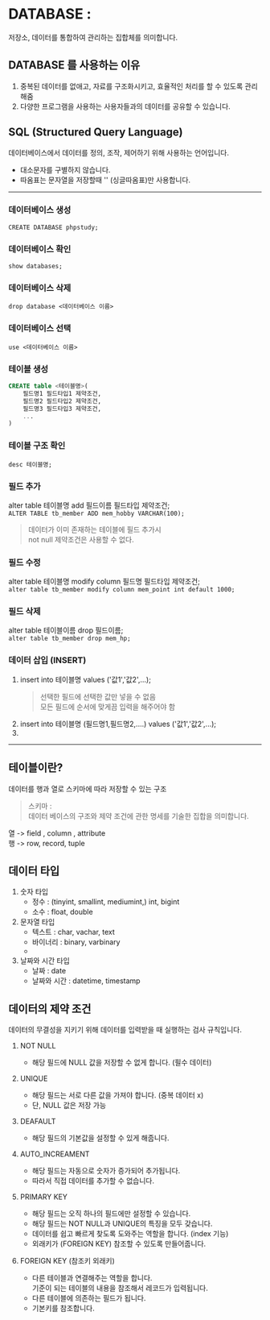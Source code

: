 # DATABASE : 

저장소, 데이터를 통합하여 관리하는 집합체를 의미합니다. 

## DATABASE 를 사용하는 이유 
1. 중복된 데이터를 없애고, 자료를 구조화시키고, 효율적인 처리를 할 수 있도록 관리해줌 
2. 다양한 프로그램을 사용하는 사용자들과의 데이터를 공유할 수 있습니다.


## SQL (Structured Query Language)

데이터베이스에서 데이터를 정의, 조작, 제어하기 위해 사용하는 언어입니다.
- 대소문자를 구별하지 않습니다.
- 따옴표는 문자열을 저장할때 '' (싱글따옴표)만 사용합니다. 
  
---

### 데이터베이스 생성 

`CREATE DATABASE phpstudy;`

### 데이터베이스 확인 

`show databases;`

### 데이터베이스 삭제 

`drop database <데이터베이스 이름>`

### 데이터베이스 선택 

`use <데이터베이스 이름>`

### 테이블 생성 

```sql
CREATE table <테이블명>(
    필드명1 필드타입1 제약조건,
    필드명2 필드타입2 제약조건,
    필드명3 필드타입3 제약조건,
    ...
)
```

### 테이블 구조 확인 

`desc 테이블명;`


### 필드 추가 

alter table 테이블명 add 필드이름 필드타입 제약조건;  
`ALTER TABLE tb_member ADD mem_hobby VARCHAR(100);`

> 데이터가 이미 존재하는 테이블에 필드 추가시  
> not null 제약조건은 사용할 수 없다. 

### 필드 수정 

alter table 테이블명 modify column 필드명 필드타입 제약조건;  
`alter table tb_member modify column mem_point int default 1000;`

### 필드 삭제 

alter table 테이블이름 drop 필드이름;  
`alter table tb_member drop mem_hp;`

### 데이터 삽입 (INSERT)

1. insert into 테이블명 values ('값1','값2',...);
   > 선택한 필드에 선택한 값만 넣을 수 없음  
   > 모든 필드에 순서에 맞게끔 입력을 해주어야 함
2. insert into 테이블명 (필드명1,필드명2,....) values ('값1','값2',...);
3. 

---

## 테이블이란? 

데이터를 행과 열로 스키마에 따라 저장할 수 있는 구조

> 스키마 :  
> 데이터 베이스의 구조와 제약 조건에 관한 명세를 기술한 집합을 의미합니다. 

열 -> field , column , attribute  
행 -> row, record, tuple

## 데이터 타입 

1. 숫자 타입 
   - 정수 : (tinyint, smallint, mediumint,) int, bigint 
   - 소수 : float, double 
2. 문자열 타입
   - 텍스트 : char, vachar, text 
   - 바이너리 : binary, varbinary 
   - 
3. 날짜와 시간 타입 
   - 날짜 : date 
   - 날짜와 시간 : datetime, timestamp 

## 데이터의 제약 조건 

데이터의 무결성을 지키기 위해 데이터를 입력받을 때 실행하는 검사 규칙입니다. 

1. NOT NULL 
    - 해당 필드에 NULL 값을 저장할 수 없게 합니다. (필수 데이터)

2. UNIQUE 
    - 해당 필드는 서로 다른 값을 가져야 합니다. (중복 데이터 x)
    - 단, NULL 값은 저장 가능 

3. DEAFAULT 
    - 해당 필드의 기본값을 설정할 수 있게 해줍니다. 

4. AUTO_INCREAMENT 
    - 해당 필드는 자동으로 숫자가 증가되어 추가됩니다. 
    - 따라서 직접 데이터를 추가할 수 없습니다.
  
5. PRIMARY KEY
    - 해당 필드는 오직 하나의 필드에만 설정할 수 있습니다. 
    - 해당 필드는 NOT NULL과 UNIQUE의 특징을 모두 갖습니다. 
    - 데이터를 쉽고 빠르게 찾도록 도와주는 역할을 합니다. (index 기능)
    - 외래키가 (FOREIGN KEY) 참조할 수 있도록 만들어줍니다. 

6. FOREIGN KEY (참조키 외래키)
   -  다른 테이블과 연결해주는 역할을 합니다.  
      기준이 되는 테이블의 내용을 참조해서 레코드가 입력됩니다. 
   -  다른 테이블에 의존하는 필드가 됩니다.
   -  기본키를 참조합니다. 

